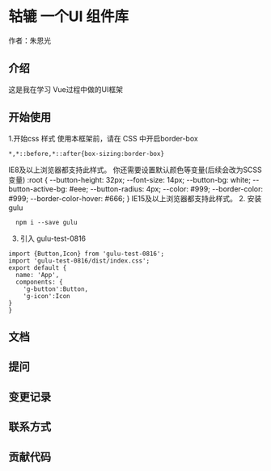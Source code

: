 # 轱辘 一个UI 组件库
作者：朱恩光
## 介绍
 这是我在学习 Vue过程中做的UI框架
## 开始使用
1.开始css 样式
 使用本框架前，请在 CSS  中开启border-box   
  ```
  *,*::before,*::after{box-sizing:border-box}
  ```
 IE8及以上浏览器都支持此样式。
 你还需要设置默认颜色等变量(后续会改为SCSS变量)
 :root {
            --button-height: 32px;
            --font-size: 14px;
            --button-bg: white;
            --button-active-bg: #eee;
            --button-radius: 4px;
            --color: #999;
            --border-color: #999;
            --border-color-hover: #666;
        }
 IE15及以上浏览器都支持此样式。
2. 安装 gulu
```
  npm i --save gulu
```
3. 引入 gulu-test-0816
```
import {Button,Icon} from 'gulu-test-0816';
import 'gulu-test-0816/dist/index.css';
export default {
  name: 'App',
  components: {
    'g-button':Button,
    'g-icon':Icon
}
}
```
## 文档
## 提问
## 变更记录
## 联系方式
## 贡献代码